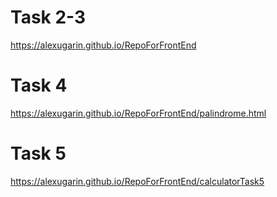 # Task 2-3
https://alexugarin.github.io/RepoForFrontEnd

# Task 4
https://alexugarin.github.io/RepoForFrontEnd/palindrome.html

# Task 5
https://alexugarin.github.io/RepoForFrontEnd/calculatorTask5
